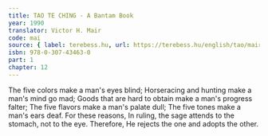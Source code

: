 ```yaml
---
title: TAO TE CHING - A Bantam Book
year: 1990
translator: Victor H. Mair
code: mai
source: { label: terebess.hu, url: https://terebess.hu/english/tao/mair.html }
isbn: 978-0-307-43463-0
part: 1
chapter: 12
---
```


The five colors
make a man's eyes blind;
Horseracing and hunting
make a man's mind go mad;
Goods that are hard to obtain
make a man's progress falter;
The five flavors
make a man's palate dull;
The five tones
make a man's ears deaf.
For these reasons,
In ruling, the sage
attends to the stomach, not to the eye.
Therefore,
He rejects the one and adopts the other.

